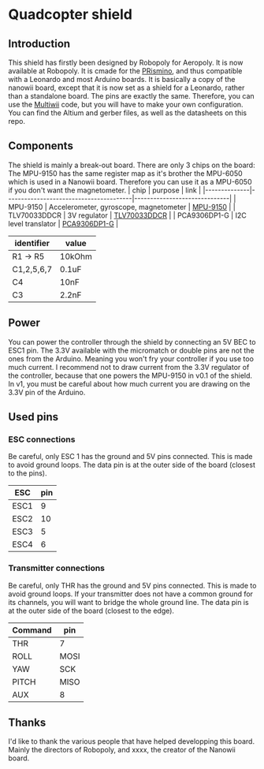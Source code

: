 # Quadcopter shield

## Introduction
This shield has firstly been designed by Robopoly for Aeropoly. It is now available at Robopoly.
It is cmade for the [PRismino][prismino], and thus compatible with a Leonardo and most Arduino boards.
It is basically a copy of the nanowii board, except that it is now set as a shield for a Leonardo, rather than a standalone board. The pins are exactly the same.
Therefore, you can use the [Multiwii][multiwii] code, but you will have to make your own configuration.
You can find the Altium and gerber files, as well as the datasheets on this repo.

## Components
The shield is mainly a break-out board. There are only 3 chips on the board:
The MPU-9150 has the same register map as it's brother the MPU-6050 which is used in a Nanowii board. Therefore you can use it as a MPU-6050 if you don't want the magnetometer.
| chip         | purpose                                | link                         |
|--------------|----------------------------------------|------------------------------|
| MPU-9150     | Accelerometer, gyroscope, magnetometer | [MPU-9150][MPU-9150]         |
| TLV70033DDCR | 3V regulator                           | [TLV70033DDCR][TLV70033DDCR] |
| PCA9306DP1-G | I2C level translator                   | [PCA9306DP1-G][PCA9306DP1-G] |

| identifier   |   value   |
|--------------|-----------|
| R1 -> R5     | 10kOhm    |
| C1,2,5,6,7   | 0.1uF     |
|     C4       |  10nF     |
|     C3       |   2.2nF   |


## Power
You can power the controller through the shield by connecting an 5V BEC to ESC1 pin.
The 3.3V available with the micromatch or double pins are not the ones from the Arduino. Meaning you won't fry your controller if you use too much current.
I recommend not to draw current from the 3.3V regulator of the controller, because that one powers the MPU-9150 in v0.1 of the shield.
In v1, you must be careful about how much current you are drawing on the 3.3V pin of the Arduino. 

## Used pins
### ESC connections
Be careful, only ESC 1 has the ground and 5V pins connected. This is made to avoid ground loops.
The data pin is at the outer side of the board (closest to the pins).

| ESC  | pin   |
|------|-------|
| ESC1 |   9   |
| ESC2 |  10   |
| ESC3 |   5   |
| ESC4 |   6   |

### Transmitter connections
Be careful, only THR has the ground and 5V pins connected. This is made to avoid ground loops. If your transmitter does not have a common ground for its channels, you will want to bridge the whole ground line.
The data pin is at the outer side of the board (closest to the edge).

| Command | pin  |
|---------|------|
| THR     |   7  |
| ROLL    | MOSI |
| YAW     | SCK  |
| PITCH   | MISO |
| AUX     |  8   |

## Thanks
I'd like to thank the various people that have helped developping this board. Mainly the directors of Robopoly, and xxxx, the creator of the Nanowii board.

[MPU-9150]: http://www.invensense.com/mems/gyro/nineaxis.html "MPU-9150"
[TLV70033DDCR]: http://www.ti.com/product/tlv70033 "TLV70033DDCR"
[atmega32u4]: http://www.atmel.ch/Images/doc7766.pdf "ATmega16U4/32U4 datasheet"
[PCA9306DP1-G]: http://www.nxp.com/products/interface_and_connectivity/i2c/i2c_voltage_level_translators/PCA9306DP1.html "PCA9306DP1-G"
[prismino]: https://github.com/Robopoly/PRismino "PRismino"
[multiwii]: http://www.multiwii.com/software "Multiwii"